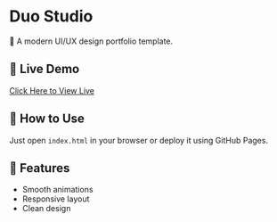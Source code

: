 # Duo Studio

🎨 A modern UI/UX design portfolio template.

## 🚀 Live Demo

[Click Here to View Live](https://iamhero2709.github.io/duo-studio/)

## 📁 How to Use

Just open `index.html` in your browser or deploy it using GitHub Pages.

## 📌 Features

- Smooth animations
- Responsive layout
- Clean design
